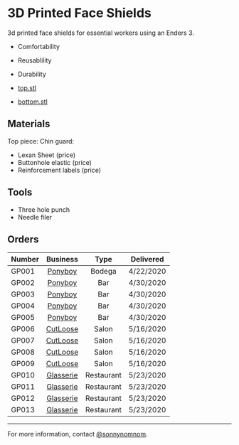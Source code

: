 # 3D Printed Face Shields

3d printed face shields for essential workers using an Enders 3.

- Comfortability 
- Reusablility
- Durability

- [top.stl](https://github.com/sonnynomnom/diy-face-shields/blob/master/top.stl)
- [bottom.stl](https://github.com/sonnynomnom/diy-face-shields/blob/master/bottom.stl)

## Materials

Top piece:
Chin guard:

- Lexan Sheet (price)
- Buttonhole elastic (price)
- Reinforcement labels (price)

## Tools

- Three hole punch
- Needle filer

## Orders

| Number | Business | Type | Delivered |
| --- | :---: | :---: | :---: |
| GP001 | [Ponyboy](https://www.instagram.com/ponyboyny) | Bodega | 4/22/2020 |
| GP002 | [Ponyboy](https://www.instagram.com/ponyboyny) | Bar | 4/30/2020 |
| GP003 | [Ponyboy](https://www.instagram.com/ponyboyny) | Bar | 4/30/2020 |
| GP004 | [Ponyboy](https://www.instagram.com/ponyboyny)| Bar | 4/30/2020 |
| GP005 | [Ponyboy](https://www.instagram.com/ponyboyny) | Bar | 4/30/2020 |
| GP006 | [CutLoose](https://www.instagram.com/cutloosebk/) | Salon | 5/16/2020 |
| GP007 | [CutLoose](https://www.instagram.com/cutloosebk/) | Salon | 5/16/2020 |
| GP008 | [CutLoose](https://www.instagram.com/cutloosebk/) | Salon | 5/16/2020 |
| GP009 | [CutLoose](https://www.instagram.com/cutloosebk/) | Salon | 5/16/2020 |
| GP010 | [Glasserie](https://www.instagram.com/glasserienyc/) | Restaurant | 5/23/2020 |
| GP011 | [Glasserie](https://www.instagram.com/glasserienyc/) | Restaurant | 5/23/2020 |
| GP012 | [Glasserie](https://www.instagram.com/glasserienyc/) | Restaurant | 5/23/2020 |
| GP013 | [Glasserie](https://www.instagram.com/glasserienyc/) | Restaurant | 5/23/2020 |

--- 

For more information, contact [@sonnynomnom](https://www.instagram.com/sonnynomnom).
